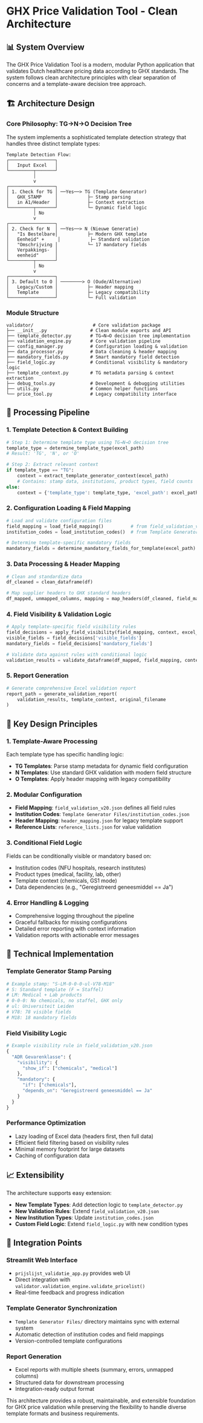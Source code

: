 # GHX Price Validation Tool - Clean Architecture

## 📊 **System Overview**

The GHX Price Validation Tool is a modern, modular Python application that validates Dutch healthcare pricing data according to GHX standards. The system follows clean architecture principles with clear separation of concerns and a template-aware decision tree approach.

## 🏗️ **Architecture Design**

### Core Philosophy: TG→N→O Decision Tree

The system implements a sophisticated template detection strategy that handles three distinct template types:

```
Template Detection Flow:
┌─────────────────┐
│   Input Excel   │
└─────────┬───────┘
          │
          v
┌─────────────────┐
│ 1. Check for TG │ ──Yes──> TG (Template Generator)
│   GHX_STAMP     │           ├─ Stamp parsing
│   in A1/Header  │           ├─ Context extraction  
└─────────┬───────┘           └─ Dynamic field logic
          │ No
          v
┌─────────────────┐
│ 2. Check for N  │ ──Yes──> N (Nieuwe Generatie)
│   "Is Bestelbare│           ├─ Modern GHX template
│   Eenheid" +     │           ├─ Standard validation
│   "Omschrijving │           └─ 17 mandatory fields
│   Verpakkings-  │
│   eenheid"      │
└─────────┬───────┘
          │ No
          v
┌─────────────────┐
│ 3. Default to O │ ────────> O (Oude/Alternative)
│   Legacy/Custom │           ├─ Header mapping
│   Template      │           ├─ Legacy compatibility
└─────────────────┘           └─ Full validation
```

### Module Structure

```
validator/                      # Core validation package
├── __init__.py                # Clean module exports and API
├── template_detector.py       # TG→N→O decision tree implementation
├── validation_engine.py       # Core validation pipeline
├── config_manager.py          # Configuration loading & validation
├── data_processor.py          # Data cleaning & header mapping
├── mandatory_fields.py        # Smart mandatory field detection
├── field_logic.py             # Conditional visibility & mandatory logic
├── template_context.py        # TG metadata parsing & context extraction
├── debug_tools.py             # Development & debugging utilities
├── utils.py                   # Common helper functions
└── price_tool.py              # Legacy compatibility interface
```

## 🔄 **Processing Pipeline**

### 1. Template Detection & Context Building
```python
# Step 1: Determine template type using TG→N→O decision tree
template_type = determine_template_type(excel_path)
# Result: 'TG', 'N', or 'O'

# Step 2: Extract relevant context
if template_type == "TG":
    context = extract_template_generator_context(excel_path)
    # Contains: stamp data, institutions, product types, field counts
else:
    context = {'template_type': template_type, 'excel_path': excel_path}
```

### 2. Configuration Loading & Field Mapping
```python
# Load and validate configuration files
field_mapping = load_field_mapping()          # from field_validation_v20.json
institution_codes = load_institution_codes()  # from Template Generator Files/

# Determine template-specific mandatory fields
mandatory_fields = determine_mandatory_fields_for_template(excel_path)
```

### 3. Data Processing & Header Mapping
```python
# Clean and standardize data
df_cleaned = clean_dataframe(df)

# Map supplier headers to GHX standard headers
df_mapped, unmapped_columns, mapping = map_headers(df_cleaned, field_mapping)
```

### 4. Field Visibility & Validation Logic
```python
# Apply template-specific field visibility rules
field_decisions = apply_field_visibility(field_mapping, context, excel_data)
visible_fields = field_decisions['visible_fields']
mandatory_fields = field_decisions['mandatory_fields']

# Validate data against rules with conditional logic
validation_results = validate_dataframe(df_mapped, field_mapping, context)
```

### 5. Report Generation
```python
# Generate comprehensive Excel validation report
report_path = generate_validation_report(
    validation_results, template_context, original_filename
)
```

## 🎯 **Key Design Principles**

### 1. Template-Aware Processing
Each template type has specific handling logic:
- **TG Templates**: Parse stamp metadata for dynamic field configuration
- **N Templates**: Use standard GHX validation with modern field structure
- **O Templates**: Apply header mapping with legacy compatibility

### 2. Modular Configuration
- **Field Mapping**: `field_validation_v20.json` defines all field rules
- **Institution Codes**: `Template Generator Files/institution_codes.json`
- **Header Mapping**: `header_mapping.json` for legacy template support
- **Reference Lists**: `reference_lists.json` for value validation

### 3. Conditional Field Logic
Fields can be conditionally visible or mandatory based on:
- Institution codes (NFU hospitals, research institutes)
- Product types (medical, facility, lab, other)
- Template context (chemicals, GS1 mode)
- Data dependencies (e.g., "Geregistreerd geneesmiddel == Ja")

### 4. Error Handling & Logging
- Comprehensive logging throughout the pipeline
- Graceful fallbacks for missing configurations
- Detailed error reporting with context information
- Validation reports with actionable error messages

## 🔧 **Technical Implementation**

### Template Generator Stamp Parsing
```python
# Example stamp: "S-LM-0-0-0-ul-V78-M18"
# S: Standard template (F = Staffel)
# LM: Medical + Lab products  
# 0-0-0: No chemicals, no staffel, GHX only
# ul: Universiteit Leiden
# V78: 78 visible fields
# M18: 18 mandatory fields
```

### Field Visibility Logic
```python
# Example visibility rule in field_validation_v20.json
{
  "ADR Gevarenklasse": {
    "visibility": {
      "show_if": ["chemicals", "medical"]
    },
    "mandatory": {
      "if": ["chemicals"],
      "depends_on": "Geregistreerd geneesmiddel == Ja"
    }
  }
}
```

### Performance Optimization
- Lazy loading of Excel data (headers first, then full data)
- Efficient field filtering based on visibility rules
- Minimal memory footprint for large datasets
- Caching of configuration data

## 📈 **Extensibility**

The architecture supports easy extension:
- **New Template Types**: Add detection logic to `template_detector.py`
- **New Validation Rules**: Extend `field_validation_v20.json`
- **New Institution Types**: Update `institution_codes.json`
- **Custom Field Logic**: Extend `field_logic.py` with new condition types

## 🔗 **Integration Points**

### Streamlit Web Interface
- `prijslijst_validatie_app.py` provides web UI
- Direct integration with `validator.validation_engine.validate_pricelist()`
- Real-time feedback and progress indication

### Template Generator Synchronization
- `Template Generator Files/` directory maintains sync with external system
- Automatic detection of institution codes and field mappings
- Version-controlled template configurations

### Report Generation
- Excel reports with multiple sheets (summary, errors, unmapped columns)
- Structured data for downstream processing
- Integration-ready output format

This architecture provides a robust, maintainable, and extensible foundation for GHX price validation while preserving the flexibility to handle diverse template formats and business requirements.